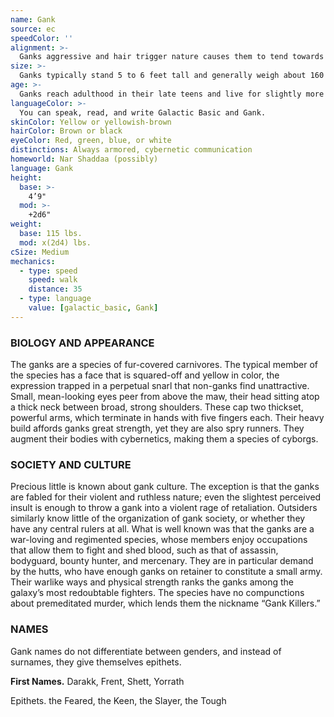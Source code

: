 ```yaml
---
name: Gank
source: ec
speedColor: ''
alignment: >-
  Ganks aggressive and hair trigger nature causes them to tend towards chaotic dark side, though there are exceptions.
size: >-
  Ganks typically stand 5 to 6 feet tall and generally weigh about 160 lbs. Regardless of your position in that range, your size is Medium.
age: >-
  Ganks reach adulthood in their late teens and live for slightly more than a century thanks to their cybernetics.
languageColor: >-
  You can speak, read, and write Galactic Basic and Gank. 
skinColor: Yellow or yellowish-brown
hairColor: Brown or black
eyeColor: Red, green, blue, or white
distinctions: Always armored, cybernetic communication
homeworld: Nar Shaddaa (possibly)
language: Gank
height:
  base: >-
    4’9"
  mod: >-
    +2d6"
weight:
  base: 115 lbs.
  mod: x(2d4) lbs.
cSize: Medium
mechanics:
  - type: speed
    speed: walk
    distance: 35
  - type: language
    value: [galactic_basic, Gank]
---
```

### BIOLOGY AND APPEARANCE
The ganks are a species of fur-covered carnivores. The typical member of the species has a face that is squared-off and yellow in color, the expression trapped in a perpetual snarl that non-ganks find unattractive. Small, mean-looking eyes peer from above the maw, their head sitting atop a thick neck between broad, strong shoulders. These cap two thickset, powerful arms, which terminate in hands with five fingers each. Their heavy build affords ganks great strength, yet they are also spry runners. They augment their bodies with cybernetics, making them a species of cyborgs.

### SOCIETY AND CULTURE
Precious little is known about gank culture. The exception is that the ganks are fabled for their violent and ruthless nature; even the slightest perceived insult is enough to throw a gank into a violent rage of retaliation. Outsiders similarly know little of the organization of gank society, or whether they have any central rulers at all. What is well known was that the ganks are a war-loving and regimented species, whose members enjoy occupations that allow them to fight and shed blood, such as that of assassin, bodyguard, bounty hunter, and mercenary. They are in particular demand by the hutts, who have enough ganks on retainer to constitute a small army. Their warlike ways and physical strength ranks the ganks among the galaxy’s most redoubtable fighters. The species have no compunctions about premeditated murder, which lends them the nickname “Gank Killers.”

### NAMES
Gank names do not differentiate between genders, and instead of surnames, they give themselves epithets.

__First Names.__ Darakk, Frent, Shett, Yorrath

Epithets. the Feared, the Keen, the Slayer, the Tough



    